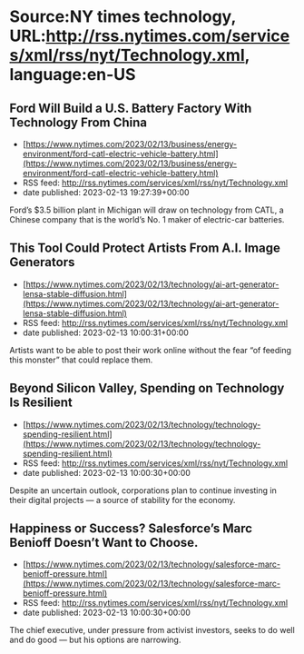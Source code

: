 # Source:NY times technology, URL:http://rss.nytimes.com/services/xml/rss/nyt/Technology.xml, language:en-US

## Ford Will Build a U.S. Battery Factory With Technology From China
 - [https://www.nytimes.com/2023/02/13/business/energy-environment/ford-catl-electric-vehicle-battery.html](https://www.nytimes.com/2023/02/13/business/energy-environment/ford-catl-electric-vehicle-battery.html)
 - RSS feed: http://rss.nytimes.com/services/xml/rss/nyt/Technology.xml
 - date published: 2023-02-13 19:27:39+00:00

Ford’s $3.5 billion plant in Michigan will draw on technology from CATL, a Chinese company that is the world’s No. 1 maker of electric-car batteries.

## This Tool Could Protect Artists From A.I. Image Generators
 - [https://www.nytimes.com/2023/02/13/technology/ai-art-generator-lensa-stable-diffusion.html](https://www.nytimes.com/2023/02/13/technology/ai-art-generator-lensa-stable-diffusion.html)
 - RSS feed: http://rss.nytimes.com/services/xml/rss/nyt/Technology.xml
 - date published: 2023-02-13 10:00:31+00:00

Artists want to be able to post their work online without the fear “of feeding this monster” that could replace them.

## Beyond Silicon Valley, Spending on Technology Is Resilient
 - [https://www.nytimes.com/2023/02/13/technology/technology-spending-resilient.html](https://www.nytimes.com/2023/02/13/technology/technology-spending-resilient.html)
 - RSS feed: http://rss.nytimes.com/services/xml/rss/nyt/Technology.xml
 - date published: 2023-02-13 10:00:30+00:00

Despite an uncertain outlook, corporations plan to continue investing in their digital projects — a source of stability for the economy.

## Happiness or Success? Salesforce’s Marc Benioff Doesn’t Want to Choose.
 - [https://www.nytimes.com/2023/02/13/technology/salesforce-marc-benioff-pressure.html](https://www.nytimes.com/2023/02/13/technology/salesforce-marc-benioff-pressure.html)
 - RSS feed: http://rss.nytimes.com/services/xml/rss/nyt/Technology.xml
 - date published: 2023-02-13 10:00:30+00:00

The chief executive, under pressure from activist investors, seeks to do well and do good — but his options are narrowing.

